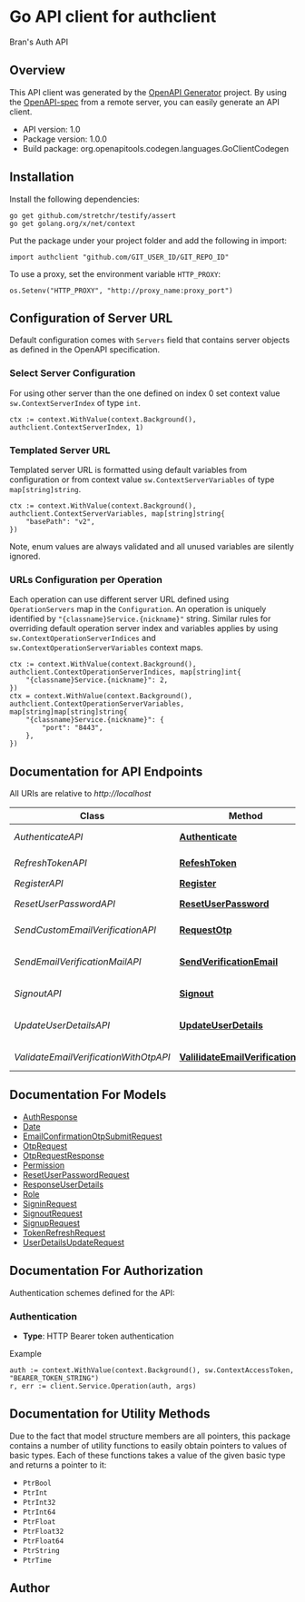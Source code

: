 # Go API client for authclient

Bran's Auth API

## Overview
This API client was generated by the [OpenAPI Generator](https://openapi-generator.tech) project.  By using the [OpenAPI-spec](https://www.openapis.org/) from a remote server, you can easily generate an API client.

- API version: 1.0
- Package version: 1.0.0
- Build package: org.openapitools.codegen.languages.GoClientCodegen

## Installation

Install the following dependencies:

```shell
go get github.com/stretchr/testify/assert
go get golang.org/x/net/context
```

Put the package under your project folder and add the following in import:

```golang
import authclient "github.com/GIT_USER_ID/GIT_REPO_ID"
```

To use a proxy, set the environment variable `HTTP_PROXY`:

```golang
os.Setenv("HTTP_PROXY", "http://proxy_name:proxy_port")
```

## Configuration of Server URL

Default configuration comes with `Servers` field that contains server objects as defined in the OpenAPI specification.

### Select Server Configuration

For using other server than the one defined on index 0 set context value `sw.ContextServerIndex` of type `int`.

```golang
ctx := context.WithValue(context.Background(), authclient.ContextServerIndex, 1)
```

### Templated Server URL

Templated server URL is formatted using default variables from configuration or from context value `sw.ContextServerVariables` of type `map[string]string`.

```golang
ctx := context.WithValue(context.Background(), authclient.ContextServerVariables, map[string]string{
	"basePath": "v2",
})
```

Note, enum values are always validated and all unused variables are silently ignored.

### URLs Configuration per Operation

Each operation can use different server URL defined using `OperationServers` map in the `Configuration`.
An operation is uniquely identified by `"{classname}Service.{nickname}"` string.
Similar rules for overriding default operation server index and variables applies by using `sw.ContextOperationServerIndices` and `sw.ContextOperationServerVariables` context maps.

```golang
ctx := context.WithValue(context.Background(), authclient.ContextOperationServerIndices, map[string]int{
	"{classname}Service.{nickname}": 2,
})
ctx = context.WithValue(context.Background(), authclient.ContextOperationServerVariables, map[string]map[string]string{
	"{classname}Service.{nickname}": {
		"port": "8443",
	},
})
```

## Documentation for API Endpoints

All URIs are relative to *http://localhost*

Class | Method | HTTP request | Description
------------ | ------------- | ------------- | -------------
*AuthenticateAPI* | [**Authenticate**](docs/AuthenticateAPI.md#authenticate) | **Post** /api/v1/auth/public/authenticate | 
*RefreshTokenAPI* | [**RefeshToken**](docs/RefreshTokenAPI.md#refeshtoken) | **Post** /api/v1/auth/public/refresh-token | 
*RegisterAPI* | [**Register**](docs/RegisterAPI.md#register) | **Post** /api/v1/auth/public/register | 
*ResetUserPasswordAPI* | [**ResetUserPassword**](docs/ResetUserPasswordAPI.md#resetuserpassword) | **Post** /api/v1/auth/public/reset-password | 
*SendCustomEmailVerificationAPI* | [**RequestOtp**](docs/SendCustomEmailVerificationAPI.md#requestotp) | **Post** /api/v1/auth/public/request-otp | 
*SendEmailVerificationMailAPI* | [**SendVerificationEmail**](docs/SendEmailVerificationMailAPI.md#sendverificationemail) | **Post** /api/v1/auth/authenticated/send-email-verification-mail | 
*SignoutAPI* | [**Signout**](docs/SignoutAPI.md#signout) | **Post** /api/v1/auth/authenticated/logout | 
*UpdateUserDetailsAPI* | [**UpdateUserDetails**](docs/UpdateUserDetailsAPI.md#updateuserdetails) | **Post** /api/v1/auth/authenticated/update-user-details | 
*ValidateEmailVerificationWithOtpAPI* | [**ValilidateEmailVerificationOtp**](docs/ValidateEmailVerificationWithOtpAPI.md#valilidateemailverificationotp) | **Post** /api/v1/auth/public/validate-email-verification-otp | 


## Documentation For Models

 - [AuthResponse](docs/AuthResponse.md)
 - [Date](docs/Date.md)
 - [EmailConfirmationOtpSubmitRequest](docs/EmailConfirmationOtpSubmitRequest.md)
 - [OtpRequest](docs/OtpRequest.md)
 - [OtpRequestResponse](docs/OtpRequestResponse.md)
 - [Permission](docs/Permission.md)
 - [ResetUserPasswordRequest](docs/ResetUserPasswordRequest.md)
 - [ResponseUserDetails](docs/ResponseUserDetails.md)
 - [Role](docs/Role.md)
 - [SigninRequest](docs/SigninRequest.md)
 - [SignoutRequest](docs/SignoutRequest.md)
 - [SignupRequest](docs/SignupRequest.md)
 - [TokenRefreshRequest](docs/TokenRefreshRequest.md)
 - [UserDetailsUpdateRequest](docs/UserDetailsUpdateRequest.md)


## Documentation For Authorization


Authentication schemes defined for the API:
### Authentication

- **Type**: HTTP Bearer token authentication

Example

```golang
auth := context.WithValue(context.Background(), sw.ContextAccessToken, "BEARER_TOKEN_STRING")
r, err := client.Service.Operation(auth, args)
```


## Documentation for Utility Methods

Due to the fact that model structure members are all pointers, this package contains
a number of utility functions to easily obtain pointers to values of basic types.
Each of these functions takes a value of the given basic type and returns a pointer to it:

* `PtrBool`
* `PtrInt`
* `PtrInt32`
* `PtrInt64`
* `PtrFloat`
* `PtrFloat32`
* `PtrFloat64`
* `PtrString`
* `PtrTime`

## Author



